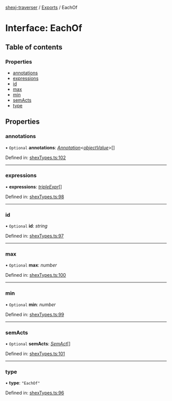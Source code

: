 [shexj-traverser](../README.md) / [Exports](../modules.md) / EachOf

# Interface: EachOf

## Table of contents

### Properties

- [annotations](eachof.md#annotations)
- [expressions](eachof.md#expressions)
- [id](eachof.md#id)
- [max](eachof.md#max)
- [min](eachof.md#min)
- [semActs](eachof.md#semacts)
- [type](eachof.md#type)

## Properties

### annotations

• `Optional` **annotations**: [*Annotation*](annotation.md)<[*objectValue*](../modules.md#objectvalue)\>[]

Defined in: [shexTypes.ts:102](https://github.com/o-development/shexj-traverser/blob/6850f6c/lib/shexTypes.ts#L102)

___

### expressions

• **expressions**: [*tripleExpr*](../modules.md#tripleexpr)[]

Defined in: [shexTypes.ts:98](https://github.com/o-development/shexj-traverser/blob/6850f6c/lib/shexTypes.ts#L98)

___

### id

• `Optional` **id**: *string*

Defined in: [shexTypes.ts:97](https://github.com/o-development/shexj-traverser/blob/6850f6c/lib/shexTypes.ts#L97)

___

### max

• `Optional` **max**: *number*

Defined in: [shexTypes.ts:100](https://github.com/o-development/shexj-traverser/blob/6850f6c/lib/shexTypes.ts#L100)

___

### min

• `Optional` **min**: *number*

Defined in: [shexTypes.ts:99](https://github.com/o-development/shexj-traverser/blob/6850f6c/lib/shexTypes.ts#L99)

___

### semActs

• `Optional` **semActs**: [*SemAct*](semact.md)[]

Defined in: [shexTypes.ts:101](https://github.com/o-development/shexj-traverser/blob/6850f6c/lib/shexTypes.ts#L101)

___

### type

• **type**: ``"EachOf"``

Defined in: [shexTypes.ts:96](https://github.com/o-development/shexj-traverser/blob/6850f6c/lib/shexTypes.ts#L96)
